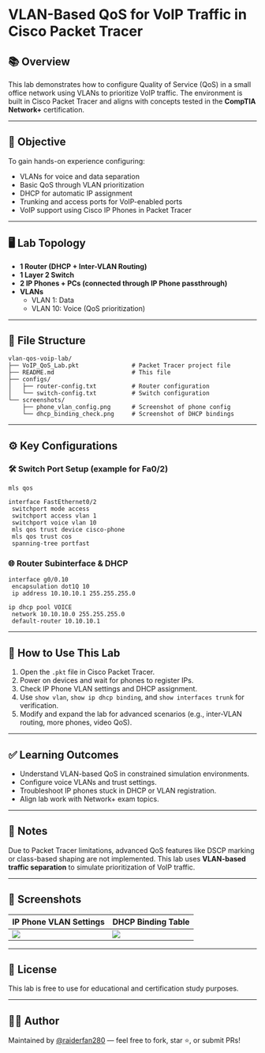 
# VLAN-Based QoS for VoIP Traffic in Cisco Packet Tracer

## 📚 Overview

This lab demonstrates how to configure Quality of Service (QoS) in a small office network using VLANs to prioritize VoIP traffic. The environment is built in Cisco Packet Tracer and aligns with concepts tested in the **CompTIA Network+** certification.

---

## 🎯 Objective

To gain hands-on experience configuring:

- VLANs for voice and data separation
- Basic QoS through VLAN prioritization
- DHCP for automatic IP assignment
- Trunking and access ports for VoIP-enabled ports
- VoIP support using Cisco IP Phones in Packet Tracer

---

## 🖥️ Lab Topology

- **1 Router (DHCP + Inter-VLAN Routing)**
- **1 Layer 2 Switch**
- **2 IP Phones + PCs (connected through IP Phone passthrough)**
- **VLANs**
  - VLAN 1: Data
  - VLAN 10: Voice (QoS prioritization)

---

## 📁 File Structure

```
vlan-qos-voip-lab/
├── VoIP_QoS_Lab.pkt               # Packet Tracer project file
├── README.md                      # This file
├── configs/
│   ├── router-config.txt          # Router configuration
│   └── switch-config.txt          # Switch configuration
└── screenshots/
    ├── phone_vlan_config.png      # Screenshot of phone config
    └── dhcp_binding_check.png     # Screenshot of DHCP bindings
```

---

## ⚙️ Key Configurations

### 🛠️ Switch Port Setup (example for Fa0/2)
```shell
mls qos

interface FastEthernet0/2
 switchport mode access
 switchport access vlan 1
 switchport voice vlan 10
 mls qos trust device cisco-phone
 mls qos trust cos
 spanning-tree portfast
```

### 🌐 Router Subinterface & DHCP
```shell
interface g0/0.10
 encapsulation dot1Q 10
 ip address 10.10.10.1 255.255.255.0

ip dhcp pool VOICE
 network 10.10.10.0 255.255.255.0
 default-router 10.10.10.1
```

---

## 🧪 How to Use This Lab

1. Open the `.pkt` file in Cisco Packet Tracer.
2. Power on devices and wait for phones to register IPs.
3. Check IP Phone VLAN settings and DHCP assignment.
4. Use `show vlan`, `show ip dhcp binding`, and `show interfaces trunk` for verification.
5. Modify and expand the lab for advanced scenarios (e.g., inter-VLAN routing, more phones, video QoS).

---

## ✅ Learning Outcomes

- Understand VLAN-based QoS in constrained simulation environments.
- Configure voice VLANs and trust settings.
- Troubleshoot IP phones stuck in DHCP or VLAN registration.
- Align lab work with Network+ exam topics.

---

## 🔐 Notes

Due to Packet Tracer limitations, advanced QoS features like DSCP marking or class-based shaping are not implemented. This lab uses **VLAN-based traffic separation** to simulate prioritization of VoIP traffic.

---

## 📸 Screenshots

| IP Phone VLAN Settings | DHCP Binding Table |
|------------------------|---------------------|
| ![](screenshots/phone_vlan_config.png) | ![](screenshots/dhcp_binding_check.png) |

---

## 📜 License

This lab is free to use for educational and certification study purposes.

---

## 🙋‍♂️ Author

Maintained by [@raiderfan280](https://github.com/raiderfan280) — feel free to fork, star ⭐, or submit PRs!
